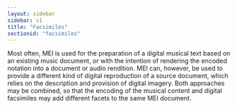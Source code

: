```yaml
---
layout: sidebar
sidebar: s1
title: "Facsimiles"
sectionid: "facsimiles"
---
```


<span class="div">
   
   Most often, MEI is used for the preparation of a digital musical text based on an
   existing
   music document, or with the intention of rendering the encoded notation into a document
   or audio
   rendition. MEI can, however, be used to provide a different kind of digital reproduction
   of a
   source document, which relies on the description and provision of digital imagery.
   Both
   approaches may be combined, so that the encoding of the musical content and digital
   facsimiles
   may add different facets to the same MEI document.
   
   
   
</span>